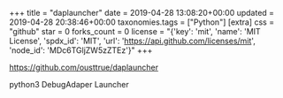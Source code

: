 +++
title = "daplauncher"
date = 2019-04-28 13:08:20+00:00
updated = 2019-04-28 20:38:46+00:00
taxonomies.tags = ["Python"]
[extra]
css = "github"
star = 0
forks_count = 0
license = "{'key': 'mit', 'name': 'MIT License', 'spdx_id': 'MIT', 'url': 'https://api.github.com/licenses/mit', 'node_id': 'MDc6TGljZW5zZTEz'}"
+++

<https://github.com/ousttrue/daplauncher>

python3 DebugAdaper Launcher
